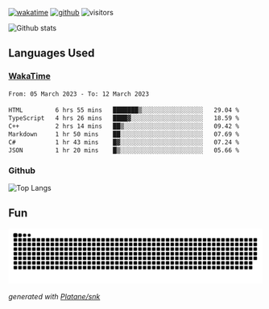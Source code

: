[![wakatime](https://wakatime.com/badge/user/82c377cd-a54c-404c-b7df-177b313ca539.svg)](https://wakatime.com/@82c377cd-a54c-404c-b7df-177b313ca539)
[![github](https://img.shields.io/github/followers/xinthose?logo=github&style=plastic)](https://github.com/alanhamlett?tab=followers)
![visitors](https://visitor-badge.glitch.me/badge?page_id=xinthose&left_color=green&right_color=red)

![Github stats](https://github-readme-stats.vercel.app/api?username=xinthose&show_icons=true&theme=radical&count_private=true)

## Languages Used

### [WakaTime](https://wakatime.com/)
<!--START_SECTION:waka-->

```text
From: 05 March 2023 - To: 12 March 2023

HTML         6 hrs 55 mins   ███████▒░░░░░░░░░░░░░░░░░   29.04 %
TypeScript   4 hrs 26 mins   ████▓░░░░░░░░░░░░░░░░░░░░   18.59 %
C++          2 hrs 14 mins   ██▒░░░░░░░░░░░░░░░░░░░░░░   09.42 %
Markdown     1 hr 50 mins    ██░░░░░░░░░░░░░░░░░░░░░░░   07.69 %
C#           1 hr 43 mins    █▓░░░░░░░░░░░░░░░░░░░░░░░   07.24 %
JSON         1 hr 20 mins    █▒░░░░░░░░░░░░░░░░░░░░░░░   05.66 %
```

<!--END_SECTION:waka-->

### Github

![Top Langs](https://github-readme-stats.vercel.app/api/top-langs/?username=xinthose)

## Fun
![github contribution grid snake animation](https://raw.githubusercontent.com/xinthose/xinthose/output/github-contribution-grid-snake.svg)

_generated with [Platane/snk](https://github.com/Platane/snk)_
